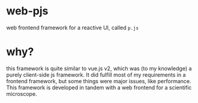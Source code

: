 # web-pjs
web frontend framework for a reactive UI, called ```p.js```

# why?

this framework is quite similar to vue.js v2, which was (to my knowledge) a purely client-side js framework.
It did fulfill most of my requirements in a frontend framework, but some things were major issues, like performance.
This framework is developed in tandem with a web frontend for a scientific microscope.
